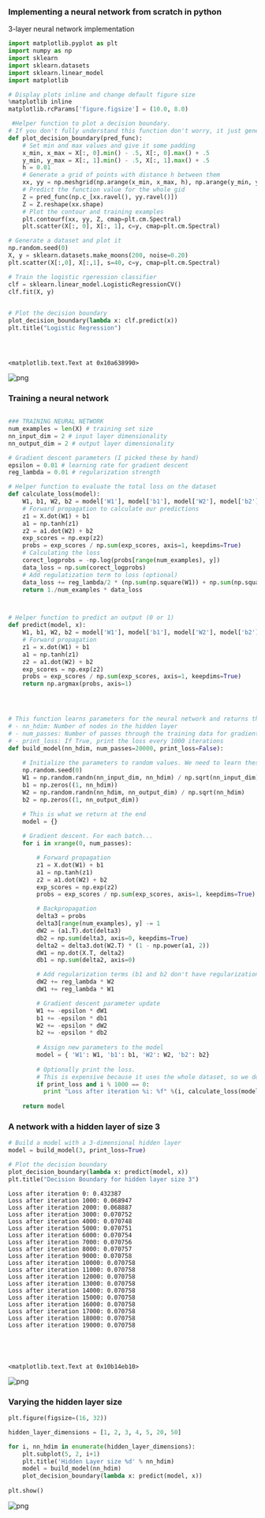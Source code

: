 
### Implementing a neural network from scratch in python

3-layer neural network implementation




```python
import matplotlib.pyplot as plt
import numpy as np
import sklearn
import sklearn.datasets
import sklearn.linear_model
import matplotlib

# Display plots inline and change default figure size
%matplotlib inline
matplotlib.rcParams['figure.figsize'] = (10.0, 8.0)

 #Helper function to plot a decision boundary.
# If you don't fully understand this function don't worry, it just generates the contour plot below.
def plot_decision_boundary(pred_func):
    # Set min and max values and give it some padding
    x_min, x_max = X[:, 0].min() - .5, X[:, 0].max() + .5
    y_min, y_max = X[:, 1].min() - .5, X[:, 1].max() + .5
    h = 0.01
    # Generate a grid of points with distance h between them
    xx, yy = np.meshgrid(np.arange(x_min, x_max, h), np.arange(y_min, y_max, h))
    # Predict the function value for the whole gid
    Z = pred_func(np.c_[xx.ravel(), yy.ravel()])
    Z = Z.reshape(xx.shape)
    # Plot the contour and training examples
    plt.contourf(xx, yy, Z, cmap=plt.cm.Spectral)
    plt.scatter(X[:, 0], X[:, 1], c=y, cmap=plt.cm.Spectral)

# Generate a dataset and plot it
np.random.seed(0)
X, y = sklearn.datasets.make_moons(200, noise=0.20)
plt.scatter(X[:,0], X[:,1], s=40, c=y, cmap=plt.cm.Spectral)

# Train the logistic rgeression classifier
clf = sklearn.linear_model.LogisticRegressionCV()
clf.fit(X, y)

 
# Plot the decision boundary
plot_decision_boundary(lambda x: clf.predict(x))
plt.title("Logistic Regression")





```




    <matplotlib.text.Text at 0x10a638990>




![png](output_1_1.png)


### Training a neural network



```python

### TRAINING NEURAL NETWORK
num_examples = len(X) # training set size
nn_input_dim = 2 # input layer dimensionality
nn_output_dim = 2 # output layer dimensionality

# Gradient descent parameters (I picked these by hand)
epsilon = 0.01 # learning rate for gradient descent
reg_lambda = 0.01 # regularization strength

# Helper function to evaluate the total loss on the dataset
def calculate_loss(model):
    W1, b1, W2, b2 = model['W1'], model['b1'], model['W2'], model['b2']
    # Forward propagation to calculate our predictions
    z1 = X.dot(W1) + b1
    a1 = np.tanh(z1)
    z2 = a1.dot(W2) + b2
    exp_scores = np.exp(z2)
    probs = exp_scores / np.sum(exp_scores, axis=1, keepdims=True)
    # Calculating the loss
    corect_logprobs = -np.log(probs[range(num_examples), y])
    data_loss = np.sum(corect_logprobs)
    # Add regulatization term to loss (optional)
    data_loss += reg_lambda/2 * (np.sum(np.square(W1)) + np.sum(np.square(W2)))
    return 1./num_examples * data_loss



# Helper function to predict an output (0 or 1)
def predict(model, x):
    W1, b1, W2, b2 = model['W1'], model['b1'], model['W2'], model['b2']
    # Forward propagation
    z1 = x.dot(W1) + b1
    a1 = np.tanh(z1)
    z2 = a1.dot(W2) + b2
    exp_scores = np.exp(z2)
    probs = exp_scores / np.sum(exp_scores, axis=1, keepdims=True)
    return np.argmax(probs, axis=1)




# This function learns parameters for the neural network and returns the model.
# - nn_hdim: Number of nodes in the hidden layer
# - num_passes: Number of passes through the training data for gradient descent
# - print_loss: If True, print the loss every 1000 iterations
def build_model(nn_hdim, num_passes=20000, print_loss=False):
    
    # Initialize the parameters to random values. We need to learn these.
    np.random.seed(0)
    W1 = np.random.randn(nn_input_dim, nn_hdim) / np.sqrt(nn_input_dim)
    b1 = np.zeros((1, nn_hdim))
    W2 = np.random.randn(nn_hdim, nn_output_dim) / np.sqrt(nn_hdim)
    b2 = np.zeros((1, nn_output_dim))

    # This is what we return at the end
    model = {}
    
    # Gradient descent. For each batch...
    for i in xrange(0, num_passes):

        # Forward propagation
        z1 = X.dot(W1) + b1
        a1 = np.tanh(z1)
        z2 = a1.dot(W2) + b2
        exp_scores = np.exp(z2)
        probs = exp_scores / np.sum(exp_scores, axis=1, keepdims=True)

        # Backpropagation
        delta3 = probs
        delta3[range(num_examples), y] -= 1
        dW2 = (a1.T).dot(delta3)
        db2 = np.sum(delta3, axis=0, keepdims=True)
        delta2 = delta3.dot(W2.T) * (1 - np.power(a1, 2))
        dW1 = np.dot(X.T, delta2)
        db1 = np.sum(delta2, axis=0)

        # Add regularization terms (b1 and b2 don't have regularization terms)
        dW2 += reg_lambda * W2
        dW1 += reg_lambda * W1

        # Gradient descent parameter update
        W1 += -epsilon * dW1
        b1 += -epsilon * db1
        W2 += -epsilon * dW2
        b2 += -epsilon * db2
        
        # Assign new parameters to the model
        model = { 'W1': W1, 'b1': b1, 'W2': W2, 'b2': b2}
        
        # Optionally print the loss.
        # This is expensive because it uses the whole dataset, so we don't want to do it too often.
        if print_loss and i % 1000 == 0:
          print "Loss after iteration %i: %f" %(i, calculate_loss(model))
    
    return model
```

### A network with a hidden layer of size 3



```python
# Build a model with a 3-dimensional hidden layer
model = build_model(3, print_loss=True)

# Plot the decision boundary
plot_decision_boundary(lambda x: predict(model, x))
plt.title("Decision Boundary for hidden layer size 3")

```

    Loss after iteration 0: 0.432387
    Loss after iteration 1000: 0.068947
    Loss after iteration 2000: 0.068887
    Loss after iteration 3000: 0.070752
    Loss after iteration 4000: 0.070748
    Loss after iteration 5000: 0.070751
    Loss after iteration 6000: 0.070754
    Loss after iteration 7000: 0.070756
    Loss after iteration 8000: 0.070757
    Loss after iteration 9000: 0.070758
    Loss after iteration 10000: 0.070758
    Loss after iteration 11000: 0.070758
    Loss after iteration 12000: 0.070758
    Loss after iteration 13000: 0.070758
    Loss after iteration 14000: 0.070758
    Loss after iteration 15000: 0.070758
    Loss after iteration 16000: 0.070758
    Loss after iteration 17000: 0.070758
    Loss after iteration 18000: 0.070758
    Loss after iteration 19000: 0.070758





    <matplotlib.text.Text at 0x10b14eb10>




![png](output_5_2.png)


### Varying the hidden layer size



```python
plt.figure(figsize=(16, 32))

hidden_layer_dimensions = [1, 2, 3, 4, 5, 20, 50]

for i, nn_hdim in enumerate(hidden_layer_dimensions):
    plt.subplot(5, 2, i+1)
    plt.title('Hidden Layer size %d' % nn_hdim)
    model = build_model(nn_hdim)
    plot_decision_boundary(lambda x: predict(model, x))
    
plt.show()
```


![png](output_7_0.png)



```python

```
